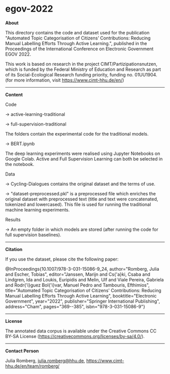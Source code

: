 # egov-2022

**About**

This directory contains the code and dataset used for the publication "Automated Topic Categorisation of Citizens’ Contributions: Reducing Manual Labelling Efforts Through Active Learning.", published in the Proceedings of the International Conference on Electronic Government EGOV 2022.

This work is based on research in the project CIMT/Partizipationsnutzen, which is funded by the Federal Ministry of Education and Research as part of its Social-Ecological Research funding priority, funding no. 01UU1904. (for more information, visit https://www.cimt-hhu.de/en/)

----------

**Content**

Code

-> active-learning-traditional

-> full-supervision-traditional

The folders contain the experimental code for the traditional models.

-> BERT.ipynb

The deep learning experiments were realised using Jupyter Notebooks on Google Colab. Active and Full Supervision Learning can both be selected in the notebook.

Data

-> Cycling-Dialogues contains the original dataset and the terms of use.

-> "dataset-preprocessed.pkl" is a preprocessed file which enriches the original dataset with preprocessed text (title and text were concatenated, tokenized and lowercased). This file is used for running the traditional machine learning experiments.

Results

-> An empty folder in which models are stored (after running the code for full supervision baselines).

----------

**Citation**

If you use the dataset, please cite the following paper:

@InProceedings{10.1007/978-3-031-15086-9_24, author="Romberg, Julia and Escher, Tobias", editor="Janssen, Marijn and Cs{\'a}ki, Csaba and Lindgren, Ida and Loukis, Euripidis and Melin, Ulf and Viale Pereira, Gabriela and Rodr{\'i}guez Bol{\'i}var, Manuel Pedro and Tambouris, Efthimios", title="Automated Topic Categorisation of Citizens' Contributions: Reducing Manual Labelling Efforts Through Active Learning", booktitle="Electronic Government", year="2022", publisher="Springer International Publishing", address="Cham", pages="369--385", isbn="978-3-031-15086-9"}

----------

**License**

The annotated data corpus is available under the Creative Commons CC BY-SA License (https://creativecommons.org/licenses/by-sa/4.0/).

----------

**Contact Person**

Julia Romberg, julia.romberg@hhu.de, https://www.cimt-hhu.de/en/team/romberg/
